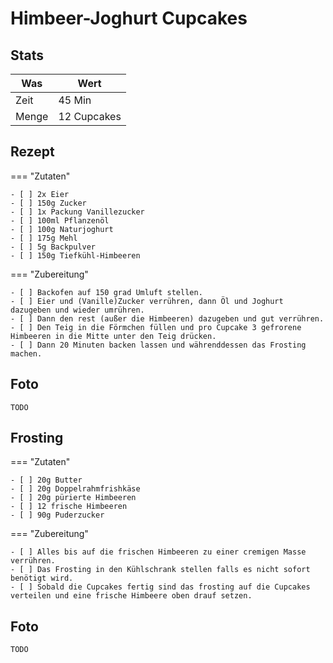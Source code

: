 # Himbeer-Joghurt Cupcakes

## Stats

| Was   | Wert        |
|-------|-------------|
| Zeit  | 45 Min      |
| Menge | 12 Cupcakes |

## Rezept

=== "Zutaten"

    - [ ] 2x Eier
    - [ ] 150g Zucker
    - [ ] 1x Packung Vanillezucker
    - [ ] 100ml Pflanzenöl
    - [ ] 100g Naturjoghurt
    - [ ] 175g Mehl
    - [ ] 5g Backpulver
    - [ ] 150g Tiefkühl-Himbeeren

=== "Zubereitung"

    - [ ] Backofen auf 150 grad Umluft stellen.
    - [ ] Eier und (Vanille)Zucker verrühren, dann Öl und Joghurt dazugeben und wieder umrühren.
    - [ ] Dann den rest (außer die Himbeeren) dazugeben und gut verrühren.
    - [ ] Den Teig in die Förmchen füllen und pro Cupcake 3 gefrorene Himbeeren in die Mitte unter den Teig drücken.
    - [ ] Dann 20 Minuten backen lassen und währenddessen das Frosting machen.

## Foto

    TODO

## Frosting

=== "Zutaten"

    - [ ] 20g Butter
    - [ ] 20g Doppelrahmfrishkäse
    - [ ] 20g pürierte Himbeeren
    - [ ] 12 frische Himbeeren
    - [ ] 90g Puderzucker

=== "Zubereitung"

    - [ ] Alles bis auf die frischen Himbeeren zu einer cremigen Masse verrühren.
    - [ ] Das Frosting in den Kühlschrank stellen falls es nicht sofort benötigt wird.
    - [ ] Sobald die Cupcakes fertig sind das frosting auf die Cupcakes verteilen und eine frische Himbeere oben drauf setzen.

## Foto

    TODO
